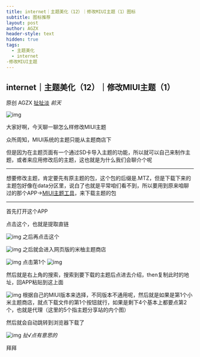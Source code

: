 ```yaml
---
title: internet｜主题美化（12）｜修改MIUI主题（1）图标
subtitle: 图标推荐
layout: post
author: AGZX
header-style: text
hidden: true
tags:
  - 主题美化
  - internet
-修改MIUI主题
---
```


## internet｜主题美化（12）｜修改MIUI主题（1）

原创 AGZX [扯扯淡](javascript:void(0);) *前天*

![img](https://mmbiz.qpic.cn/mmbiz_gif/tMsLbdfwxoM12GmQGZYFy7azn1RM2Izncuqicg2azuCibJyPB4QUKslUmRtlYYXibScaxKCGx7ebczkJLq5mQWhJg/640?wx_fmt=gif&tp=webp&wxfrom=5&wx_lazy=1)

大家好啊，今天聊一聊怎么样修改MIUI主题

众所周知，MIUI系统的主题只能从主题商店下

但是因为在主题页面有一个通过SD卡导入主题的功能，所以就可以自己来制作主题，或者来应用修改后的主题，这也就是为什么我们会聊介个呢

------

想要修改主题，肯定要先有原主题的包，这个包的后缀是.MTZ，但是下载下来的主题包好像在data分区里，说白了也就是平常咱们看不到，所以要用到原来咱聊过的那个APP→[MIUI主题工具](https://mp.weixin.qq.com/s?__biz=MzI4Nzc2MzA3OQ==&mid=2247484145&idx=1&sn=2502b00ddb630c7fb34b8b0cad2eb162&scene=21#wechat_redirect)，来下载主题的包

------

首先打开这个APP

点击这个，也就是提取直链

![img](https://mmbiz.qpic.cn/mmbiz_jpg/tMsLbdfwxoM9RHATZlVkQFYj0t3vYO24wSm56mib90iakOPCAfY1dYy30pLfMvibzTzCKXrHicghhrYFEZxIc7VTiaw/640?wx_fmt=jpeg&tp=webp&wxfrom=5&wx_lazy=1&wx_co=1)
之后再点击这个

![img](https://mmbiz.qpic.cn/mmbiz_jpg/tMsLbdfwxoM9RHATZlVkQFYj0t3vYO24uWialUgZIlYs5p7C40ygojlBogKSCAAbCL40uiaBgZLwcAjRzajRhfQg/640?wx_fmt=jpeg&tp=webp&wxfrom=5&wx_lazy=1&wx_co=1)
之后就会进入网页版的米柚主题商店

![img](https://mmbiz.qpic.cn/mmbiz_jpg/tMsLbdfwxoM9RHATZlVkQFYj0t3vYO24oY71lg5CDJqBpYd9QjyBcDiciaia2NuY4ASPiaedHbdWAavXabO92zgOVw/640?wx_fmt=jpeg&tp=webp&wxfrom=5&wx_lazy=1&wx_co=1)
点击第1个
![img](https://mmbiz.qpic.cn/mmbiz_jpg/tMsLbdfwxoM9RHATZlVkQFYj0t3vYO24IMFHwcY8jDic3l2IrZSSnVGF7NKF4K93M89qicdYtCcJsSgAnybkiakGQ/640?wx_fmt=jpeg&tp=webp&wxfrom=5&wx_lazy=1&wx_co=1)



然后就是右上角的搜索，搜索到要下载的主题后点进去介绍，then复制此时的地址，回APP粘贴到这上面

![img](https://mmbiz.qpic.cn/mmbiz_jpg/tMsLbdfwxoM9RHATZlVkQFYj0t3vYO24WP5gM4JyUvBHbNRGpMMUvPXLjJmLwz4CgDoNiaIIicyOgbq4nDL4P4lw/640?wx_fmt=jpeg&tp=webp&wxfrom=5&wx_lazy=1&wx_co=1)
根据自己的MIUI版本来选择，不同版本不通用呢，然后就是如果是第1个小米主题商店，就点下载文件的第1个按钮就行，如果是剩下4个基本上都要点第2个，也就是代理（这里的5个指主题分享站的内个图）

然后就会自动跳转到浏览器下载了



![img](https://mmbiz.qpic.cn/mmbiz_jpg/tMsLbdfwxoPvhibcLnC5hTcXqKITTp19Os0eaE28ibFHd1diborCdq4BOb32R37jcoPQmJibxk3ibbS3xQp2L4TXicvg/640?wx_fmt=jpeg&tp=webp&wxfrom=5&wx_lazy=1&wx_co=1)
*扯√点有意思的*

拜拜